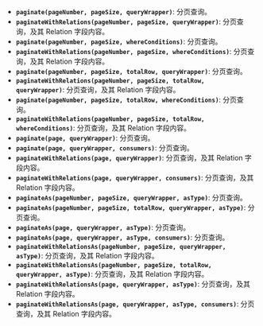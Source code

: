 - **`paginate(pageNumber, pageSize, queryWrapper)`**: 分页查询。
- **`paginateWithRelations(pageNumber, pageSize, queryWrapper)`**: 分页查询，及其 Relation 字段内容。
- **`paginate(pageNumber, pageSize, whereConditions)`**: 分页查询。
- **`paginateWithRelations(pageNumber, pageSize, whereConditions)`**: 分页查询，及其 Relation 字段内容。
- **`paginate(pageNumber, pageSize, totalRow, queryWrapper)`**: 分页查询。
- **`paginateWithRelations(pageNumber, pageSize, totalRow, queryWrapper)`**: 分页查询，及其 Relation 字段内容。
- **`paginate(pageNumber, pageSize, totalRow, whereConditions)`**: 分页查询。
- **`paginateWithRelations(pageNumber, pageSize, totalRow, whereConditions)`**: 分页查询，及其 Relation 字段内容。
- **`paginate(page, queryWrapper)`**: 分页查询。
- **`paginate(page, queryWrapper, consumers)`**: 分页查询。
- **`paginateWithRelations(page, queryWrapper)`**: 分页查询，及其 Relation 字段内容。
- **`paginateWithRelations(page, queryWrapper, consumers)`**: 分页查询，及其 Relation 字段内容。
- **`paginateAs(pageNumber, pageSize, queryWrapper, asType)`**: 分页查询。
- **`paginateAs(pageNumber, pageSize, totalRow, queryWrapper, asType)`**: 分页查询。
- **`paginateAs(page, queryWrapper, asType)`**: 分页查询。
- **`paginateAs(page, queryWrapper, asType, consumers)`**: 分页查询。
- **`paginateWithRelationsAs(pageNumber, pageSize, queryWrapper, asType)`**: 分页查询，及其 Relation 字段内容。
- **`paginateWithRelationsAs(pageNumber, pageSize, totalRow, queryWrapper, asType)`**: 分页查询，及其 Relation 字段内容。
- **`paginateWithRelationsAs(page, queryWrapper, asType)`**: 分页查询，及其 Relation 字段内容。
- **`paginateWithRelationsAs(page, queryWrapper, asType, consumers)`**: 分页查询，及其 Relation 字段内容。
